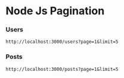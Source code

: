 # Node Js Pagination

### Users
```
http://localhost:3000/users?page=1&limit=5
```

### Posts
```
http://localhost:3000/posts?page=1&limit=5
```
